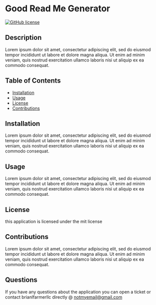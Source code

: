 
  # Good Read Me Generator

  [![GitHub license](https://img.shields.io/badge/license-mit-blue.svg)](https://github.com/brianlfarmerllc/Good_README_Generator)
  
  ## Description

  Lorem ipsum dolor sit amet, consectetur adipiscing elit, sed do eiusmod tempor incididunt ut labore et dolore magna aliqua. Ut enim ad minim veniam, quis nostrud exercitation ullamco laboris nisi ut aliquip ex ea commodo consequat.

  ## Table of Contents
  
  * [Installation](#Installation)
  * [Usage](#usage)
  * [License](#license)
  * [Contributions](#contributions)
  
  ## Installation

  Lorem ipsum dolor sit amet, consectetur adipiscing elit, sed do eiusmod tempor incididunt ut labore et dolore magna aliqua. Ut enim ad minim veniam, quis nostrud exercitation ullamco laboris nisi ut aliquip ex ea commodo consequat.

  ## Usage

  Lorem ipsum dolor sit amet, consectetur adipiscing elit, sed do eiusmod tempor incididunt ut labore et dolore magna aliqua. Ut enim ad minim veniam, quis nostrud exercitation ullamco laboris nisi ut aliquip ex ea commodo consequat.

  ## License

  this application is licensed under the mit license

  ## Contributions

  Lorem ipsum dolor sit amet, consectetur adipiscing elit, sed do eiusmod tempor incididunt ut labore et dolore magna aliqua. Ut enim ad minim veniam, quis nostrud exercitation ullamco laboris nisi ut aliquip ex ea commodo consequat.

  ## Questions

  If you have any questions about the application you can open a ticket or contact brianlfarmerllc directly @ notmyemail@gmail.com
  